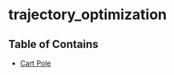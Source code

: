 # trajectory_optimization

## Table of Contains

- [Cart Pole](https://github.com/Nachiket497/trajectory_optimization/main/cart_pole)

